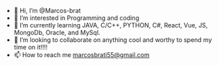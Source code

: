 - 👋 Hi, I’m @Marcos-brat
- 👀 I’m interested in Programming and coding
- 🌱 I’m currently learning JAVA, C/C++, PYTHON, C#, React, Vue, JS, MongoDb, Oracle, and MySql.
- 💞️ I’m looking to collaborate on anything cool and worthy to spend my time on it!!!!
- 📫 How to reach me marcosbrati55@gmail.com

<!---
Marcos-brat/Marcos-brat is a ✨ special ✨ repository because its `README.md` (this file) appears on your GitHub profile.
You can click the Preview link to take a look at your changes.
--->
